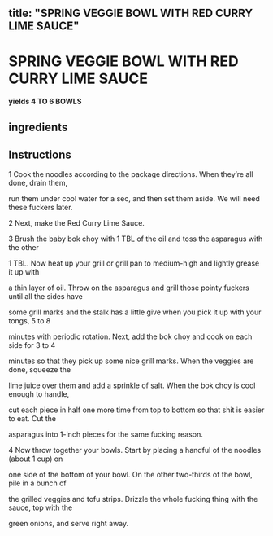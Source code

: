 
title: "SPRING VEGGIE BOWL WITH RED CURRY LIME SAUCE"
---

# SPRING VEGGIE BOWL WITH RED CURRY LIME SAUCE

#### yields  4 TO 6 BOWLS

## ingredients

## Instructions


1 Cook the noodles according to the package directions. When they’re all done, drain them,

run them under cool water for a sec, and then set them aside. We will need these fuckers later.

2 Next, make the Red Curry Lime Sauce.

3 Brush the baby bok choy with 1 TBL of the oil and toss the asparagus with the other

1 TBL. Now heat up your grill or grill pan to medium-high and lightly grease it up with

a thin layer of oil. Throw on the asparagus and grill those pointy fuckers until all the sides have

some grill marks and the stalk has a little give when you pick it up with your tongs, 5 to 8

minutes with periodic rotation. Next, add the bok choy and cook on each side for 3 to 4

minutes so that they pick up some nice grill marks. When the veggies are done, squeeze the

lime juice over them and add a sprinkle of salt. When the bok choy is cool enough to handle,

cut each piece in half one more time from top to bottom so that shit is easier to eat. Cut the

asparagus into 1-inch pieces for the same fucking reason.

4 Now throw together your bowls. Start by placing a handful of the noodles (about 1 cup) on

one side of the bottom of your bowl. On the other two-thirds of the bowl, pile in a bunch of

the grilled veggies and tofu strips. Drizzle the whole fucking thing with the sauce, top with the

green onions, and serve right away.






